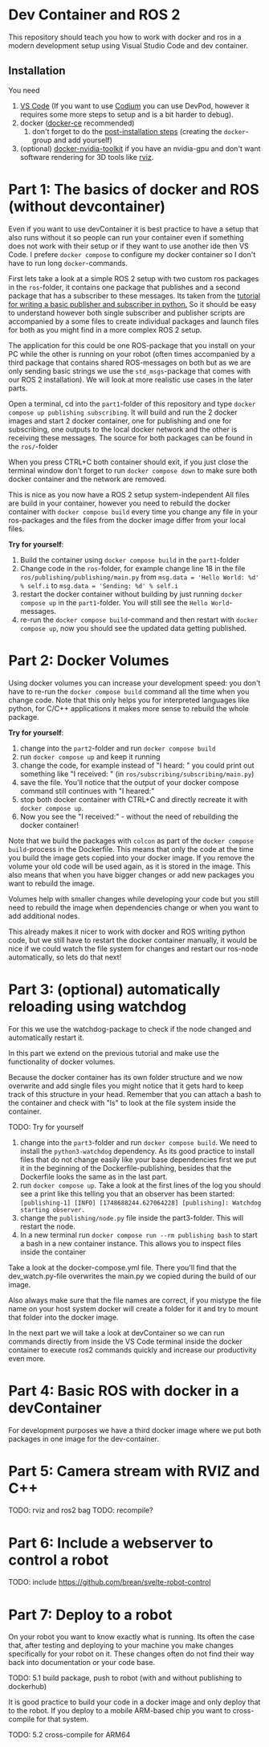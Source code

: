 # Dev Container and ROS 2
This repository should teach you how to work with docker and ros in a modern development setup using Visual Studio Code and dev container.

## Installation
You need
1. [VS Code](https://code.visualstudio.com/) (If you want to use [Codium](https://vscodium.com/) you can use DevPod, however it requires some more steps to setup and is a bit harder to debug).
1. docker ([docker-ce](https://docs.docker.com/engine/install/) recommended)
   1. don't forget to do the [post-installation steps](https://docs.docker.com/engine/install/linux-postinstall/) (creating the `docker`-group and add yourself)
1. (optional) [docker-nvidia-toolkit](https://docs.nvidia.com/datacenter/cloud-native/container-toolkit/latest/install-guide.html) if you have an nvidia-gpu and don't want software rendering for 3D tools like [rviz](https://docs.ros.org/en/jazzy/Tutorials/Intermediate/RViz/RViz-User-Guide/RViz-User-Guide.html).

# Part 1: The basics of docker and ROS (without devcontainer)
Even if you want to use devContainer it is best practice to have a setup that also runs without it so people can run your container even if something does not work with their setup or if they want to use another ide then VS Code. I prefere `docker compose` to configure my docker container so I don't have to run long `docker`-commands.

First lets take a look at a simple ROS 2 setup with two custom ros packages in the `ros`-folder, it contains one package that publishes and a second package that has a subscriber to these messages. Its taken from the [tutorial for writing a basic publisher and subscriber in python.](https://docs.ros.org/en/jazzy/Tutorials/Beginner-Client-Libraries/Writing-A-Simple-Py-Publisher-And-Subscriber.html) So it should be easy to understand however both single subscriber and publisher scripts are accompanied by a some files to create individual packages and launch files for both as you might find in a more complex ROS 2 setup.

The application for this could be one ROS-package that you install on your PC while the other is running on your robot (often times accompanied by a third package that contains shared ROS-messages on both but as we are only sending basic strings we use the `std_msgs`-package that comes with our ROS 2 installation).
We will look at more realistic use cases in the later parts.

Open a terminal, cd into the `part1`-folder of this repository and type `docker compose up publishing subscribing`. It will build and run the 2 docker images and start 2 docker container, one for publishing and one for subscribing, one outputs to the local docker network and the other is receiving these messages.
The source for both packages can be found in the `ros/`-folder

When you press CTRL+C both container should exit, if you just close the terminal window don't forget to run `docker compose down` to make sure both docker container and the network are removed.

This is nice as you now have a ROS 2 setup system-independent 
All files are build in your container, however you need to rebuild the docker container with `docker compose build` every time you change any file in your ros-packages and the files from the docker image differ from your local files. 

**Try for yourself**: 
1. Build the container using `docker compose build` in the `part1`-folder
1. Change code in the `ros`-folder, for example change line 18 in the file `ros/publishing/publishing/main.py` from `msg.data = 'Hello World: %d' % self.i` to `msg.data = 'Sending: %d' % self.i`
1. restart the docker container without building by just running `docker compose up` in the `part1`-folder. You will still see the `Hello World`-messages.
1. re-run the `docker compose build`-command and then restart with `docker compose up`, now you should see the updated data getting published.

# Part 2: Docker Volumes
Using docker volumes you can increase your development speed: you don't have to re-run the `docker compose build` command all the time when you change code. Note that this only helps you for interpreted languages like python, for C/C++ applications it makes more sense to rebuild the whole package. 

**Try for yourself**:
1. change into the `part2`-folder and run `docker compose build`
1. run `docker compose up` and keep it running
1. change the code, for example instead of "I heard: " you could print out something like "I received: " (in `ros/subscribing/subscribing/main.py`)
1. save the file. You'll notice that the output of your docker compose command still continues with "I heared:"
1. stop both docker container with CTRL+C and directly recreate it with `docker compose up`.
1. Now you see the "I received:" - without the need of rebuilding the docker container!

Note that we build the packages with `colcon` as part of the `docker compose build`-process in the Dockerfile. This means that only the code at the time you build the image gets copied into your docker image. If you remove the volume your old code will be used again, as it is stored in the image. This also means that when you have bigger changes or add new packages you want to rebuild the image.

Volumes help with smaller changes while developing your code but you still need to rebuild the image when dependencies change or when you want to add additional nodes.

This already makes it nicer to work with docker and ROS writing python code, but we still have to restart the docker container manually, it would be nice if we could watch the file system for changes and restart our ros-node automatically, so lets do that next!

# Part 3: (optional) automatically reloading using watchdog
For this we use the watchdog-package to check if the node changed and automatically restart it.

In this part we extend on the previous tutorial and make use the functionality of docker volumes.

Because the docker container has its own folder structure and we now overwrite and add single files you might notice that it gets hard to keep track of this structure in your head. Remember that you can attach a bash to the container and check with "ls" to look at the file system inside the container.

TODO: Try for yourself
1. change into the `part3`-folder and run `docker compose build`. We need to install the `python3-watchdog` dependency. As its good practice to install files that do not change easily like your base dependencies first we put it in the beginning of the Dockerfile-publishing, besides that the Dockerfile looks the same as in the last part.
1. run `docker compose up`. Take a look at the first lines of the log you should see a print like this telling you that an observer has been started: `[publishing-1] [INFO] [1748688244.627064228] [publishing]: Watchdog starting observer.`
1. change the `publishing/node.py` file inside the part3-folder. This will restart the node.
1. In a new terminal run `docker compose run --rm publishing bash` to start a bash in a new container instance. This allows you to inspect files inside the container

Take a look at the docker-compose.yml file. There you'll find that the dev_watch.py-file overwrites the main.py we copied during the build of our image.

Also always make sure that the file names are correct, if you mistype the file name on your host system docker will create a folder for it and try to mount that folder into the docker image.

In the next part we will take a look at devContainer so we can run commands directly from inside the VS Code terminal inside the docker container to execute ros2 commands quickly and increase our productivity even more.

# Part 4: Basic ROS with docker in a devContainer
For development purposes we have a third docker image where we put both packages in one image for the dev-container.

# Part 5: Camera stream with RVIZ and C++
TODO: rviz and ros2 bag
TODO: recompile?

# Part 6: Include a webserver to control a robot
TODO: include https://github.com/brean/svelte-robot-control

# Part 7: Deploy to a robot
On your robot you want to know exactly what is running. Its often the case that, after testing and deploying to your machine you make changes specifically for your robot on it. These changes often do not find their way back into documentation or your code base.

TODO: 5.1 build package, push to robot (with and without publishing to dockerhub)

It is good practice to build your code in a docker image and only deploy that to the robot. If you deploy to a mobile ARM-based chip you want to cross-compile for that system.

TODO: 5.2 cross-compile for ARM64



